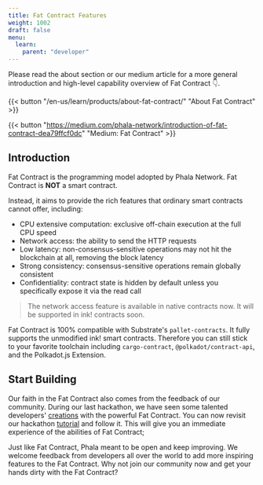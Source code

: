 ```yaml
---
title: Fat Contract Features
weight: 1002
draft: false
menu:
  learn:
    parent: "developer"
---
```


Please read the about section or our medium article for a more general introduction and high-level capability overview of Fat Contract :point_down:.

{{< button "/en-us/learn/products/about-fat-contract/" "About Fat Contract" >}}

{{< button "https://medium.com/phala-network/introduction-of-fat-contract-dea79ffcf0dc" "Medium: Fat Contract" >}}

## Introduction

Fat Contract is the programming model adopted by Phala Network. Fat Contract is **NOT** a smart contract.

Instead, it aims to provide the rich features that ordinary smart contracts cannot offer, including:

- CPU extensive computation: exclusive off-chain execution at the full CPU speed
- Network access: the ability to send the HTTP requests
- Low latency: non-consensus-sensitive operations may not hit the blockchain at all, removing the block latency
- Strong consistency: consensus-sensitive operations remain globally consistent
- Confidentiality: contract state is hidden by default unless you specifically expose it via the read call

> The network access feature is available in native contracts now. It will be supported in ink! contracts soon.

Fat Contract is 100% compatible with Substrate's `pallet-contracts`. It fully supports the unmodified ink! smart contracts. Therefore you can still stick to your favorite toolchain including `cargo-contract`,  `@polkadot/contract-api`, and the Polkadot.js Extension.

## Start Building

Our faith in the Fat Contract also comes from the feedback of our community. During our last hackathon, we have seen some talented developers' [creations](https://github.com/Phala-Network/Encode-Hackathon-2021/issues/21) with the powerful Fat Contract.
You can now revisit our hackathon [tutorial](/en-us/build/developer/fat-contract-tutorial/) and follow it. This will give you an immediate experience of the abilities of Fat Contract;

Just like Fat Contract, Phala meant to be open and keep improving. We welcome feedback from developers all over the world to add more inspiring features to the Fat Contract. Why not join our community now and get your hands dirty with the Fat Contract?
